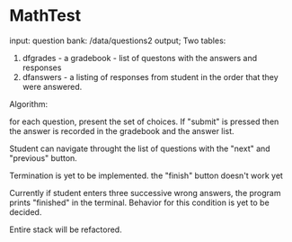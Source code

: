 # MathTest

input: question bank:  /data/questions2
output;  Two tables:

1.  dfgrades - a gradebook - list of questons with the answers and responses
2.  dfanswers - a listing of responses from student in the order that they were answered.

Algorithm:

for each question, present the set of choices.  If "submit" is pressed then the answer is recorded in the gradebook and the answer list.

Student can navigate throught the list of questions with the "next" and "previous" button.

Termination is yet to be implemented. the "finish" button doesn't work yet

Currently if student enters three successive wrong answers, the program prints "finished" in the terminal. Behavior for this condition is yet to be decided.

Entire stack will be refactored.



